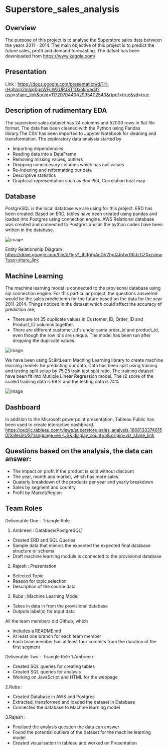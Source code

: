 
# Superstore_sales_analysis
## Overview
The purpose of this project is to analyse the Superstore sales data between the years 2011 - 2014. The main objective of this project is to predict the future sales, profit and demand forecasting. The datset has been downloaded from https://www.kaggle.com/ 

## Presentation
Link : https://docs.google.com/presentation/d/1H-rHqhmp2mlxg0gsWFuW3URJST1Oxokn/edit?usp=share_link&ouid=117207044042995402543&rtpof=true&sd=true

## Description of rudimentary EDA
The superstore sales dataset has 24 columns and 52000 rows in flat file format. The data has been cleaned with the Python using Pandas library.The CSV has been imported to Jupyter Notebook for cleaning and transformation. The exploratory data analysis started by
* Importing dependencies
* Reading data into a DataFrame
* Removing missing values, outliers
* Dropping unneccesary columns which has null values
* Re-indexing and reformatting our data
* Descriptive statistics
* Graphical representation such as Box Plot, Correlation heat map

## Database
PostgreSQL is the local database we are using for this project. ERD has been created. Based on ERD, tables have been created using pandas and loaded into Postgres using connection engine. AWS Relational database was created and connected to Postgres and all the python codes have been written in the database. 

![image](https://user-images.githubusercontent.com/108298416/203901268-698d3208-08f9-4069-9e3c-3ae84be7eaa8.png)

Entity Relationship Diagram : https://drive.google.com/file/d/1gsY_jhIfgfpAcDV7hpQJpfwTtRJzGZ0x/view?usp=share_link

## Machine Learning
The  machine learning model is connected to the provisonal database using sql connection engine. For this particular project, the questions answered would be the sales predictiomn for the future based on the data for the year 2011-2014. Things noticed in the dataset which could affect the accuracy of prediction are,
* There are lot 35 duplicate values in Customer_ID, Order_ID and Product_ID columns together. 
* There are different customer_id's under same order_id and product_id, even though the row id's are unique. The model has been run after dropping the duplicate values.

![image](https://user-images.githubusercontent.com/108298416/203901892-2fecc2d4-5751-4a30-aefa-525a4fc9d139.png)

We have been using ScikitLearn Maching Learning library to create machine learning models for predicting our data. Data has been split using training and testing split setup by 75:25 train test split ratio. The training dataset have been fit into Mutilple Linear Regression model. The r2 score of the scaled training data is 69% and the testing data is 74%

![image](https://user-images.githubusercontent.com/108298416/203901596-9ddc49c7-fe36-4615-9d57-089cbb5550d7.png)


## Dashboard
In addition to the Microsoft powerpoint presentation, Tableau Public has been used to create interactive dashboard. 
https://public.tableau.com/views/superstore_sales_analysis_16681333746150/SalesinUS?:language=en-US&:display_count=n&:origin=viz_share_link

## Questions based on the analysis, the data can answer:
* The impact on profit if the product is sold without discount
* The year, month and market, which has more sales
* Quaterly breakdown of the products per year and yearly breakdown
* Sales by segment and country
* Profit by Market/Region

## Team Roles
Deliverable One - Triangle Role
1. Ambreen : Database(PostgreSQL)
* Created ERD and SQL Queries
* Sample data that mimics the expected the expected final database structure or schema
* Draft machine learning module is connected to the provisional database

2. Rajesh : Presentation
* Selected Topic
* Reason for topic selection
* Description of the source data

3. Ruba : Machine Learning Model 
* Takes in data in from the provisional database 
* Outputs label(s) for input data

All the team members did Github, which
* includes a README.md
* At least one branch for each team member
* Each team member has at least four commits from the duration of the first segment

Deliverable Two - Triangle Role
1.Ambreen : 
* Created SQL queries for creating tables
* Created SQL queries for analysis 
* Working on JavaScript and HTML for the webpage

2.Ruba : 
* Created Database in AWS and Postgres
* Extracted, transformed and loaded the dataset in Database
* Connected the database to Machine learning model

3.Rajesh :
* Finalised the analysis question the data can answer
* Found the potential outliers of the dataset for the machine learning model
* Created visualisation in tableau and worked on Presentation






